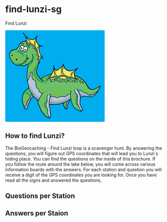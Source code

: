 # find-lunzi-sg
Find Lunzi

![Lunzi](./Lunzi.PNG)

## How to find Lunzi?
The BioGeocaching - Find Lunzi loop is a scavenger hunt. By
answering the questions, you will figure out GPS coordinates
that will lead you to Lunzi`s hiding place. You can find the
questions on the inside of this brochure. If you follow the route
around the lake below, you will come across various information
boards with the answers. For each station and question you will
receive a digit of the GPS coordinates you are looking for. Once
you have read all the signs and answered the questions,

## Questions per Station

## Answers per Staion
